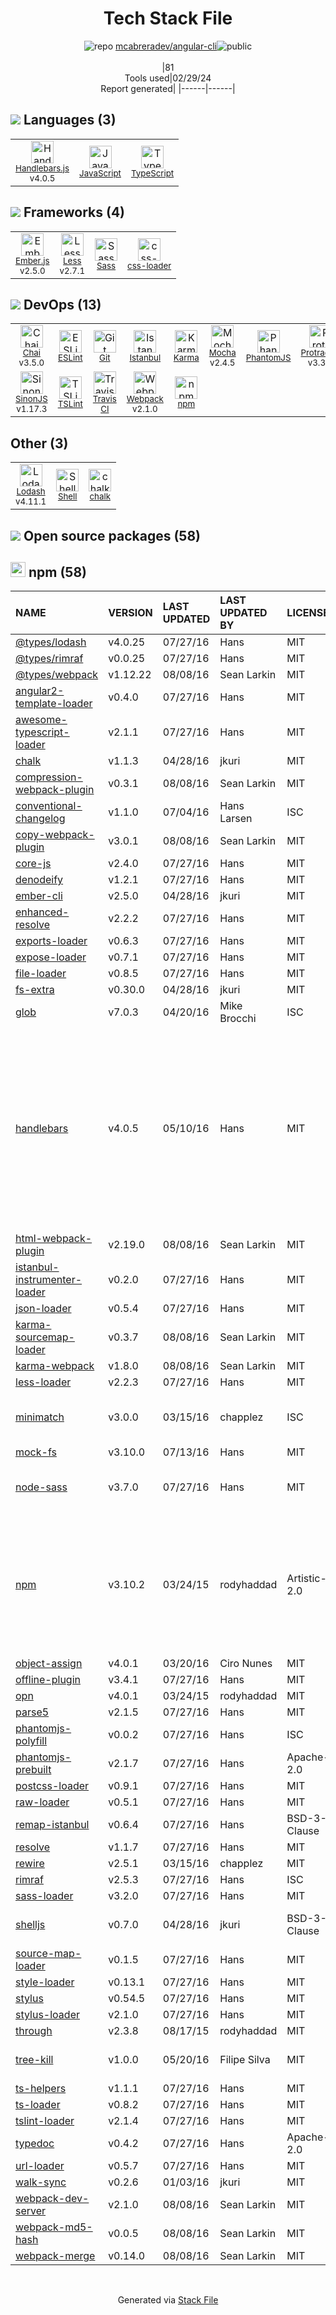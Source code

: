 <!--
&lt;--- Readme.md Snippet without images Start ---&gt;
## Tech Stack
mcabreradev/angular-cli is built on the following main stack:

- [Handlebars.js](http://handlebarsjs.com/) – Templating Languages & Extensions
- [JavaScript](https://developer.mozilla.org/en-US/docs/Web/JavaScript) – Languages
- [TypeScript](http://www.typescriptlang.org) – Languages
- [Ember.js](http://emberjs.com/) – Javascript MVC Frameworks
- [Less](http://lesscss.org/) – CSS Pre-processors / Extensions
- [Sass](http://sass-lang.com/) – CSS Pre-processors / Extensions
- [css-loader](https://github.com/webpack-contrib/css-loader) – CSS Pre-processors / Extensions
- [Chai](http://chaijs.com/) – Javascript Testing Framework
- [ESLint](http://eslint.org/) – Code Review
- [Istanbul](http://gotwarlost.github.io/istanbul/) – Code Coverage
- [Karma](http://karma-runner.github.io/) – Browser Testing
- [Mocha](http://mochajs.org/) – Javascript Testing Framework
- [PhantomJS](https://phantomjs.org/) – Headless Browsers
- [Protractor](http://angular.github.io/protractor) – Javascript Testing Framework
- [SinonJS](http://sinonjs.org/) – Javascript Testing Framework
- [TSLint](https://github.com/palantir/tslint) – Code Review
- [Travis CI](http://travis-ci.com/) – Continuous Integration
- [Webpack](http://webpack.js.org) – JS Build Tools / JS Task Runners
- [Lodash](https://lodash.com) – Javascript Utilities & Libraries
- [Shell](https://en.wikipedia.org/wiki/Shell_script) – Shells

Full tech stack [here](/techstack.md)

&lt;--- Readme.md Snippet without images End ---&gt;

&lt;--- Readme.md Snippet with images Start ---&gt;
## Tech Stack
mcabreradev/angular-cli is built on the following main stack:

- <img width='25' height='25' src='https://img.stackshare.io/service/1143/Handlebars.png' alt='Handlebars.js'/> [Handlebars.js](http://handlebarsjs.com/) – Templating Languages & Extensions
- <img width='25' height='25' src='https://img.stackshare.io/service/1209/javascript.jpeg' alt='JavaScript'/> [JavaScript](https://developer.mozilla.org/en-US/docs/Web/JavaScript) – Languages
- <img width='25' height='25' src='https://img.stackshare.io/service/1612/bynNY5dJ.jpg' alt='TypeScript'/> [TypeScript](http://www.typescriptlang.org) – Languages
- <img width='25' height='25' src='https://img.stackshare.io/service/1018/3s1seyc0csl75btyw1vl.png' alt='Ember.js'/> [Ember.js](http://emberjs.com/) – Javascript MVC Frameworks
- <img width='25' height='25' src='https://img.stackshare.io/service/1170/default_957cbc0168b4d37265e264469c888f776e57f42c.png' alt='Less'/> [Less](http://lesscss.org/) – CSS Pre-processors / Extensions
- <img width='25' height='25' src='https://img.stackshare.io/service/1171/jCR2zNJV.png' alt='Sass'/> [Sass](http://sass-lang.com/) – CSS Pre-processors / Extensions
- <img width='25' height='25' src='https://img.stackshare.io/service/8074/default_d2b16fd6997fb2e164de645a34f9b8d5a880d999.png' alt='css-loader'/> [css-loader](https://github.com/webpack-contrib/css-loader) – CSS Pre-processors / Extensions
- <img width='25' height='25' src='https://img.stackshare.io/service/1725/chai.png' alt='Chai'/> [Chai](http://chaijs.com/) – Javascript Testing Framework
- <img width='25' height='25' src='https://img.stackshare.io/service/3337/Q4L7Jncy.jpg' alt='ESLint'/> [ESLint](http://eslint.org/) – Code Review
- <img width='25' height='25' src='https://img.stackshare.io/service/2105/default_78659c552327b8ff3592c2aa1694ea92c974a8d5.png' alt='Istanbul'/> [Istanbul](http://gotwarlost.github.io/istanbul/) – Code Coverage
- <img width='25' height='25' src='https://img.stackshare.io/service/1420/TidYGd6a.png' alt='Karma'/> [Karma](http://karma-runner.github.io/) – Browser Testing
- <img width='25' height='25' src='https://img.stackshare.io/service/832/mocha.png' alt='Mocha'/> [Mocha](http://mochajs.org/) – Javascript Testing Framework
- <img width='25' height='25' src='https://img.stackshare.io/service/1832/phantomjs.png' alt='PhantomJS'/> [PhantomJS](https://phantomjs.org/) – Headless Browsers
- <img width='25' height='25' src='https://img.stackshare.io/service/1754/protractor-logo1.png' alt='Protractor'/> [Protractor](http://angular.github.io/protractor) – Javascript Testing Framework
- <img width='25' height='25' src='https://img.stackshare.io/service/3509/logo.png' alt='SinonJS'/> [SinonJS](http://sinonjs.org/) – Javascript Testing Framework
- <img width='25' height='25' src='https://img.stackshare.io/service/5561/303157.png' alt='TSLint'/> [TSLint](https://github.com/palantir/tslint) – Code Review
- <img width='25' height='25' src='https://img.stackshare.io/service/460/Lu6cGu0z_400x400.png' alt='Travis CI'/> [Travis CI](http://travis-ci.com/) – Continuous Integration
- <img width='25' height='25' src='https://img.stackshare.io/service/1682/IMG_4636.PNG' alt='Webpack'/> [Webpack](http://webpack.js.org) – JS Build Tools / JS Task Runners
- <img width='25' height='25' src='https://img.stackshare.io/service/2438/lodash.png' alt='Lodash'/> [Lodash](https://lodash.com) – Javascript Utilities & Libraries
- <img width='25' height='25' src='https://img.stackshare.io/service/4631/default_c2062d40130562bdc836c13dbca02d318205a962.png' alt='Shell'/> [Shell](https://en.wikipedia.org/wiki/Shell_script) – Shells

Full tech stack [here](/techstack.md)

&lt;--- Readme.md Snippet with images End ---&gt;
-->
<div align="center">

# Tech Stack File
![](https://img.stackshare.io/repo.svg "repo") [mcabreradev/angular-cli](https://github.com/mcabreradev/angular-cli)![](https://img.stackshare.io/public_badge.svg "public")
<br/><br/>
|81<br/>Tools used|02/29/24 <br/>Report generated|
|------|------|
</div>

## <img src='https://img.stackshare.io/languages.svg'/> Languages (3)
<table><tr>
  <td align='center'>
  <img width='36' height='36' src='https://img.stackshare.io/service/1143/Handlebars.png' alt='Handlebars.js'>
  <br>
  <sub><a href="http://handlebarsjs.com/">Handlebars.js</a></sub>
  <br>
  <sub>v4.0.5</sub>
</td>

<td align='center'>
  <img width='36' height='36' src='https://img.stackshare.io/service/1209/javascript.jpeg' alt='JavaScript'>
  <br>
  <sub><a href="https://developer.mozilla.org/en-US/docs/Web/JavaScript">JavaScript</a></sub>
  <br>
  <sub></sub>
</td>

<td align='center'>
  <img width='36' height='36' src='https://img.stackshare.io/service/1612/bynNY5dJ.jpg' alt='TypeScript'>
  <br>
  <sub><a href="http://www.typescriptlang.org">TypeScript</a></sub>
  <br>
  <sub></sub>
</td>

</tr>
</table>

## <img src='https://img.stackshare.io/frameworks.svg'/> Frameworks (4)
<table><tr>
  <td align='center'>
  <img width='36' height='36' src='https://img.stackshare.io/service/1018/3s1seyc0csl75btyw1vl.png' alt='Ember.js'>
  <br>
  <sub><a href="http://emberjs.com/">Ember.js</a></sub>
  <br>
  <sub>v2.5.0</sub>
</td>

<td align='center'>
  <img width='36' height='36' src='https://img.stackshare.io/service/1170/default_957cbc0168b4d37265e264469c888f776e57f42c.png' alt='Less'>
  <br>
  <sub><a href="http://lesscss.org/">Less</a></sub>
  <br>
  <sub>v2.7.1</sub>
</td>

<td align='center'>
  <img width='36' height='36' src='https://img.stackshare.io/service/1171/jCR2zNJV.png' alt='Sass'>
  <br>
  <sub><a href="http://sass-lang.com/">Sass</a></sub>
  <br>
  <sub></sub>
</td>

<td align='center'>
  <img width='36' height='36' src='https://img.stackshare.io/service/8074/default_d2b16fd6997fb2e164de645a34f9b8d5a880d999.png' alt='css-loader'>
  <br>
  <sub><a href="https://github.com/webpack-contrib/css-loader">css-loader</a></sub>
  <br>
  <sub></sub>
</td>

</tr>
</table>

## <img src='https://img.stackshare.io/devops.svg'/> DevOps (13)
<table><tr>
  <td align='center'>
  <img width='36' height='36' src='https://img.stackshare.io/service/1725/chai.png' alt='Chai'>
  <br>
  <sub><a href="http://chaijs.com/">Chai</a></sub>
  <br>
  <sub>v3.5.0</sub>
</td>

<td align='center'>
  <img width='36' height='36' src='https://img.stackshare.io/service/3337/Q4L7Jncy.jpg' alt='ESLint'>
  <br>
  <sub><a href="http://eslint.org/">ESLint</a></sub>
  <br>
  <sub></sub>
</td>

<td align='center'>
  <img width='36' height='36' src='https://img.stackshare.io/service/1046/git.png' alt='Git'>
  <br>
  <sub><a href="http://git-scm.com/">Git</a></sub>
  <br>
  <sub></sub>
</td>

<td align='center'>
  <img width='36' height='36' src='https://img.stackshare.io/service/2105/default_78659c552327b8ff3592c2aa1694ea92c974a8d5.png' alt='Istanbul'>
  <br>
  <sub><a href="http://gotwarlost.github.io/istanbul/">Istanbul</a></sub>
  <br>
  <sub></sub>
</td>

<td align='center'>
  <img width='36' height='36' src='https://img.stackshare.io/service/1420/TidYGd6a.png' alt='Karma'>
  <br>
  <sub><a href="http://karma-runner.github.io/">Karma</a></sub>
  <br>
  <sub></sub>
</td>

<td align='center'>
  <img width='36' height='36' src='https://img.stackshare.io/service/832/mocha.png' alt='Mocha'>
  <br>
  <sub><a href="http://mochajs.org/">Mocha</a></sub>
  <br>
  <sub>v2.4.5</sub>
</td>

<td align='center'>
  <img width='36' height='36' src='https://img.stackshare.io/service/1832/phantomjs.png' alt='PhantomJS'>
  <br>
  <sub><a href="https://phantomjs.org/">PhantomJS</a></sub>
  <br>
  <sub></sub>
</td>

<td align='center'>
  <img width='36' height='36' src='https://img.stackshare.io/service/1754/protractor-logo1.png' alt='Protractor'>
  <br>
  <sub><a href="http://angular.github.io/protractor">Protractor</a></sub>
  <br>
  <sub>v3.3.0</sub>
</td>

</tr>
<tr>
  <td align='center'>
  <img width='36' height='36' src='https://img.stackshare.io/service/3509/logo.png' alt='SinonJS'>
  <br>
  <sub><a href="http://sinonjs.org/">SinonJS</a></sub>
  <br>
  <sub>v1.17.3</sub>
</td>

<td align='center'>
  <img width='36' height='36' src='https://img.stackshare.io/service/5561/303157.png' alt='TSLint'>
  <br>
  <sub><a href="https://github.com/palantir/tslint">TSLint</a></sub>
  <br>
  <sub></sub>
</td>

<td align='center'>
  <img width='36' height='36' src='https://img.stackshare.io/service/460/Lu6cGu0z_400x400.png' alt='Travis CI'>
  <br>
  <sub><a href="http://travis-ci.com/">Travis CI</a></sub>
  <br>
  <sub></sub>
</td>

<td align='center'>
  <img width='36' height='36' src='https://img.stackshare.io/service/1682/IMG_4636.PNG' alt='Webpack'>
  <br>
  <sub><a href="http://webpack.js.org">Webpack</a></sub>
  <br>
  <sub>v2.1.0</sub>
</td>

<td align='center'>
  <img width='36' height='36' src='https://img.stackshare.io/service/1120/lejvzrnlpb308aftn31u.png' alt='npm'>
  <br>
  <sub><a href="https://www.npmjs.com/">npm</a></sub>
  <br>
  <sub></sub>
</td>

</tr>
</table>

## Other (3)
<table><tr>
  <td align='center'>
  <img width='36' height='36' src='https://img.stackshare.io/service/2438/lodash.png' alt='Lodash'>
  <br>
  <sub><a href="https://lodash.com">Lodash</a></sub>
  <br>
  <sub>v4.11.1</sub>
</td>

<td align='center'>
  <img width='36' height='36' src='https://img.stackshare.io/service/4631/default_c2062d40130562bdc836c13dbca02d318205a962.png' alt='Shell'>
  <br>
  <sub><a href="https://en.wikipedia.org/wiki/Shell_script">Shell</a></sub>
  <br>
  <sub></sub>
</td>

<td align='center'>
  <img width='36' height='36' src='https://img.stackshare.io/service/8072/13122722.png' alt='chalk'>
  <br>
  <sub><a href="https://github.com/chalk/chalk">chalk</a></sub>
  <br>
  <sub></sub>
</td>

</tr>
</table>


## <img src='https://img.stackshare.io/group.svg' /> Open source packages (58)</h2>

## <img width='24' height='24' src='https://img.stackshare.io/service/1120/lejvzrnlpb308aftn31u.png'/> npm (58)

|NAME|VERSION|LAST UPDATED|LAST UPDATED BY|LICENSE|VULNERABILITIES|
|:------|:------|:------|:------|:------|:------|
|[@types/lodash](https://www.npmjs.com/@types/lodash)|v4.0.25|07/27/16|Hans |MIT|N/A|
|[@types/rimraf](https://www.npmjs.com/@types/rimraf)|v0.0.25|07/27/16|Hans |MIT|N/A|
|[@types/webpack](https://www.npmjs.com/@types/webpack)|v1.12.22|08/08/16|Sean Larkin |MIT|N/A|
|[angular2-template-loader](https://www.npmjs.com/angular2-template-loader)|v0.4.0|07/27/16|Hans |MIT|N/A|
|[awesome-typescript-loader](https://www.npmjs.com/awesome-typescript-loader)|v2.1.1|07/27/16|Hans |MIT|N/A|
|[chalk](https://www.npmjs.com/chalk)|v1.1.3|04/28/16|jkuri |MIT|N/A|
|[compression-webpack-plugin](https://www.npmjs.com/compression-webpack-plugin)|v0.3.1|08/08/16|Sean Larkin |MIT|N/A|
|[conventional-changelog](https://www.npmjs.com/conventional-changelog)|v1.1.0|07/04/16|Hans Larsen |ISC|N/A|
|[copy-webpack-plugin](https://www.npmjs.com/copy-webpack-plugin)|v3.0.1|08/08/16|Sean Larkin |MIT|N/A|
|[core-js](https://www.npmjs.com/core-js)|v2.4.0|07/27/16|Hans |MIT|N/A|
|[denodeify](https://www.npmjs.com/denodeify)|v1.2.1|07/27/16|Hans |MIT|N/A|
|[ember-cli](https://www.npmjs.com/ember-cli)|v2.5.0|04/28/16|jkuri |MIT|N/A|
|[enhanced-resolve](https://www.npmjs.com/enhanced-resolve)|v2.2.2|07/27/16|Hans |MIT|N/A|
|[exports-loader](https://www.npmjs.com/exports-loader)|v0.6.3|07/27/16|Hans |MIT|N/A|
|[expose-loader](https://www.npmjs.com/expose-loader)|v0.7.1|07/27/16|Hans |MIT|N/A|
|[file-loader](https://www.npmjs.com/file-loader)|v0.8.5|07/27/16|Hans |MIT|N/A|
|[fs-extra](https://www.npmjs.com/fs-extra)|v0.30.0|04/28/16|jkuri |MIT|N/A|
|[glob](https://www.npmjs.com/glob)|v7.0.3|04/20/16|Mike Brocchi |ISC|N/A|
|[handlebars](https://www.npmjs.com/handlebars)|v4.0.5|05/10/16|Hans |MIT|[CVE-2021-23369](https://github.com/advisories/GHSA-f2jv-r9rf-7988) (Critical)<br/>[CVE-2021-23383](https://github.com/advisories/GHSA-765h-qjxv-5f44) (Critical)<br/>[CVE-2019-19919](https://github.com/advisories/GHSA-w457-6q6x-cgp9) (Critical)<br/>[CVE-2019-20920](https://github.com/advisories/GHSA-3cqr-58rm-57f8) (High)<br/>[](https://github.com/advisories/GHSA-2cf5-4w76-r9qv) (High)<br/>[](https://github.com/advisories/GHSA-g9r4-xpmj-mj65) (High)<br/>[](https://github.com/advisories/GHSA-q42p-pg8m-cqh6) (High)<br/>[CVE-2019-20922](https://github.com/advisories/GHSA-62gr-4qp9-h98f) (High)<br/>[](https://github.com/advisories/GHSA-q2c6-c6pm-g3gh) (High)<br/>[](https://github.com/advisories/GHSA-6r5x-hmgg-7h53) (Moderate)<br/>[](https://github.com/advisories/GHSA-f52g-6jhx-586p) (Moderate)|
|[html-webpack-plugin](https://www.npmjs.com/html-webpack-plugin)|v2.19.0|08/08/16|Sean Larkin |MIT|N/A|
|[istanbul-instrumenter-loader](https://www.npmjs.com/istanbul-instrumenter-loader)|v0.2.0|07/27/16|Hans |MIT|N/A|
|[json-loader](https://www.npmjs.com/json-loader)|v0.5.4|07/27/16|Hans |MIT|N/A|
|[karma-sourcemap-loader](https://www.npmjs.com/karma-sourcemap-loader)|v0.3.7|08/08/16|Sean Larkin |MIT|N/A|
|[karma-webpack](https://www.npmjs.com/karma-webpack)|v1.8.0|08/08/16|Sean Larkin |MIT|N/A|
|[less-loader](https://www.npmjs.com/less-loader)|v2.2.3|07/27/16|Hans |MIT|N/A|
|[minimatch](https://www.npmjs.com/minimatch)|v3.0.0|03/15/16|chapplez |ISC|[CVE-2022-3517](https://github.com/advisories/GHSA-f8q6-p94x-37v3) (High)<br/>[CVE-2016-10540](https://github.com/advisories/GHSA-hxm2-r34f-qmc5) (High)|
|[mock-fs](https://www.npmjs.com/mock-fs)|v3.10.0|07/13/16|Hans |MIT|N/A|
|[node-sass](https://www.npmjs.com/node-sass)|v3.7.0|07/27/16|Hans |MIT|[CVE-2020-24025](https://github.com/advisories/GHSA-r8f7-9pfq-mjmv) (Moderate)<br/>[](https://github.com/advisories/GHSA-9v62-24cr-58cx) (Moderate)|
|[npm](https://www.npmjs.com/npm)|v3.10.2|03/24/15|rodyhaddad |Artistic-2.0|[CVE-2019-16777](https://github.com/advisories/GHSA-4328-8hgf-7wjr) (High)<br/>[CVE-2018-7408](https://github.com/advisories/GHSA-ph34-pc88-72gc) (High)<br/>[CVE-2019-16775](https://github.com/advisories/GHSA-m6cx-g6qm-p2cx) (High)<br/>[CVE-2019-16776](https://github.com/advisories/GHSA-x8qc-rrcw-4r46) (High)<br/>[CVE-2020-15095](https://github.com/advisories/GHSA-93f3-23rq-pjfp) (Moderate)|
|[object-assign](https://www.npmjs.com/object-assign)|v4.0.1|03/20/16|Ciro Nunes |MIT|N/A|
|[offline-plugin](https://www.npmjs.com/offline-plugin)|v3.4.1|07/27/16|Hans |MIT|N/A|
|[opn](https://www.npmjs.com/opn)|v4.0.1|03/24/15|rodyhaddad |MIT|N/A|
|[parse5](https://www.npmjs.com/parse5)|v2.1.5|07/27/16|Hans |MIT|N/A|
|[phantomjs-polyfill](https://www.npmjs.com/phantomjs-polyfill)|v0.0.2|07/27/16|Hans |ISC|N/A|
|[phantomjs-prebuilt](https://www.npmjs.com/phantomjs-prebuilt)|v2.1.7|07/27/16|Hans |Apache-2.0|N/A|
|[postcss-loader](https://www.npmjs.com/postcss-loader)|v0.9.1|07/27/16|Hans |MIT|N/A|
|[raw-loader](https://www.npmjs.com/raw-loader)|v0.5.1|07/27/16|Hans |MIT|N/A|
|[remap-istanbul](https://www.npmjs.com/remap-istanbul)|v0.6.4|07/27/16|Hans |BSD-3-Clause|N/A|
|[resolve](https://www.npmjs.com/resolve)|v1.1.7|07/27/16|Hans |MIT|N/A|
|[rewire](https://www.npmjs.com/rewire)|v2.5.1|03/15/16|chapplez |MIT|N/A|
|[rimraf](https://www.npmjs.com/rimraf)|v2.5.3|07/27/16|Hans |ISC|N/A|
|[sass-loader](https://www.npmjs.com/sass-loader)|v3.2.0|07/27/16|Hans |MIT|N/A|
|[shelljs](https://www.npmjs.com/shelljs)|v0.7.0|04/28/16|jkuri |BSD-3-Clause|[CVE-2022-0144](https://github.com/advisories/GHSA-4rq4-32rv-6wp6) (High)<br/>[](https://github.com/advisories/GHSA-64g7-mvw6-v9qj) (Moderate)|
|[source-map-loader](https://www.npmjs.com/source-map-loader)|v0.1.5|07/27/16|Hans |MIT|N/A|
|[style-loader](https://www.npmjs.com/style-loader)|v0.13.1|07/27/16|Hans |MIT|N/A|
|[stylus](https://www.npmjs.com/stylus)|v0.54.5|07/27/16|Hans |MIT|N/A|
|[stylus-loader](https://www.npmjs.com/stylus-loader)|v2.1.0|07/27/16|Hans |MIT|N/A|
|[through](https://www.npmjs.com/through)|v2.3.8|08/17/15|rodyhaddad |MIT|N/A|
|[tree-kill](https://www.npmjs.com/tree-kill)|v1.0.0|05/20/16|Filipe Silva |MIT|[](https://github.com/advisories/GHSA-mxq6-vrrr-ppmg) (Critical)<br/>[CVE-2019-15599](https://github.com/advisories/GHSA-884p-74jh-xrg2) (High)|
|[ts-helpers](https://www.npmjs.com/ts-helpers)|v1.1.1|07/27/16|Hans |MIT|N/A|
|[ts-loader](https://www.npmjs.com/ts-loader)|v0.8.2|07/27/16|Hans |MIT|N/A|
|[tslint-loader](https://www.npmjs.com/tslint-loader)|v2.1.4|07/27/16|Hans |MIT|N/A|
|[typedoc](https://www.npmjs.com/typedoc)|v0.4.2|07/27/16|Hans |Apache-2.0|N/A|
|[url-loader](https://www.npmjs.com/url-loader)|v0.5.7|07/27/16|Hans |MIT|N/A|
|[walk-sync](https://www.npmjs.com/walk-sync)|v0.2.6|01/03/16|jkuri |MIT|N/A|
|[webpack-dev-server](https://www.npmjs.com/webpack-dev-server)|v2.1.0|08/08/16|Sean Larkin |MIT|[CVE-2018-14732](https://github.com/advisories/GHSA-cf66-xwfp-gvc4) (High)|
|[webpack-md5-hash](https://www.npmjs.com/webpack-md5-hash)|v0.0.5|08/08/16|Sean Larkin |MIT|N/A|
|[webpack-merge](https://www.npmjs.com/webpack-merge)|v0.14.0|08/08/16|Sean Larkin |MIT|N/A|

<br/>
<div align='center'>

Generated via [Stack File](https://github.com/marketplace/stack-file)
